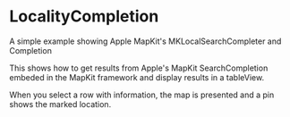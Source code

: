 # LocalityCompletion
A simple example showing Apple MapKit's MKLocalSearchCompleter and Completion

This shows how to get results from Apple's MapKit SearchCompletion embeded in the MapKit framework and display results in a tableView.

When you select a row with information, the map is presented and a pin shows the marked location.
